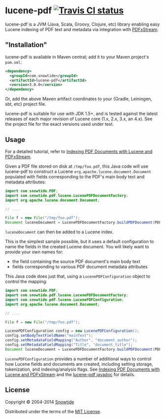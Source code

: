 # lucene-pdf [![Travis CI status](https://secure.travis-ci.org/snowtide/lucene-pdf.png?branch=master)](http://travis-ci.org/#!/snowtide/lucene-pdf/builds)

lucene-pdf is a JVM (Java, Scala, Groovy, Clojure, etc) library enabling easy
Lucene indexing of PDF text and metadata via integration with
[PDFxStream](http://snowtide.com).

## "Installation"

lucene-pdf is available in Maven central; add it to your Maven project's `pom.xml`:

```xml
<dependency>
  <groupId>com.snowtide</groupId>
  <artifactId>lucene-pdf</artifactId>
  <version>3.0.0</version>
</dependency>
```

Or, add the above Maven artifact coordinates to your {Gradle, Leiningen, sbt, etc} project file.

lucene-pdf is suitable for use with JDK 1.5+, and is tested against the latest
releases of each major revision of Lucene core (1.x, 2.x, 3.x, an 4.x). See the
project file for the exact versions used under test.

## Usage

For a detailed tutorial, refer to
[Indexing PDF Documents with Lucene and PDFxStream](http://www.snowtide.com/help/indexing-pdf-documents-with-lucene-and-pdfxstream).

Given a PDF file stored on disk at `/tmp/foo.pdf`, this Java code will use
lucene-pdf to construct a Lucene `org.apache.lucene.document.Document` populated
with fields corresponding to the PDF's main body text and metadata attributes:

```java
import com.snowtide.PDF;
import com.snowtide.pdf.lucene.LucenePDFDocumentFactory;
import org.apache.lucene.document.Document;

// ....

File f = new File("/tmp/foo.pdf");
Document luceneDocument = LucenePDFDocumentFactory.buildPDFDocument(PDF.open(f));
```

`luceneDocument` can then be added to a Lucene index.

This is the simplest sample possible, but it uses a default configuration to
name the fields in the created Lucene document. You will likely want to provide
your own names for:

* the field containing the source PDF document's main body text
* fields corresponding to various PDF document metadata attributes

This Java code does just that, using a `LucenePDFConfiguration` object to
control the mapping:

```java
import com.snowtide.PDF;
import com.snowtide.pdf.lucene.LucenePDFDocumentFactory;
import com.snowtide.pdf.lucene.LucenePDFConfiguration;
import org.apache.lucene.document.Document;

// ....

File f = new File("/tmp/foo.pdf");

LucenePDFConfiguration config = new LucenePDFConfiguration();
config.setBodyTextFieldName("mainText");
config.setMetadataFieldMapping("Author", "document_author");
config.setMetadataFieldMapping("Title", "document_title");
Document luceneDocument = LucenePDFDocumentFactory.buildPDFDocument(PDF.open(f), config);
```

`LucenePDFConfiguration` provides a number of additional ways to control how
Lucene fields and documents are created, including setting storage,
tokenization, and indexing/analysis flags. See
[Indexing PDF Documents with Lucene and PDFxStream](http://www.snowtide.com/help/indexing-pdf-documents-with-lucene-and-pdfxstream)
and the [lucene-pdf javadoc]() for details.

## License

Copyright © 2004-2014 [Snowtide](http://snowtide.com)

Distributed under the terms of the [MIT License](http://opensource.org/licenses/MIT).
